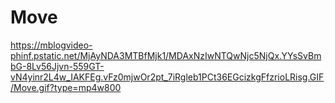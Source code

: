 # Move

<https://mblogvideo-phinf.pstatic.net/MjAyNDA3MTBfMjk1/MDAxNzIwNTQwNjc5NjQx.YYsSvBmbG-8Lv56Jjvn-559GT-vN4yinr2L4w_IAKFEg.vFz0mjwOr2pt_7iRgleb1PCt36EGcizkgFfzrioLRisg.GIF/Move.gif?type=mp4w800>
